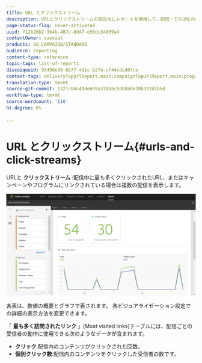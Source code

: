 ```yaml
---
title: URL とクリックストリーム
description: URLとクリックストリームの設定なしレポートを使用して、配信ーでのURLの成功を確認します。
page-status-flag: never-activated
uuid: 712b26b2-3b4b-487c-8d47-e56dc34609a4
contentOwner: sauviat
products: SG_CAMPAIGN/STANDARD
audience: reporting
content-type: reference
topic-tags: list-of-reports
discoiquuid: 9349de98-6b77-4d1c-b2fe-cf44cdcd07ce
context-tags: deliveryTopUrlReport,main;campaignTopUrlReport,main;programTopUrlReport,main
translation-type: tm+mt
source-git-commit: 1321c84c49de6d9a318bbc5bb8a0e28b332d2b5d
workflow-type: tm+mt
source-wordcount: '116'
ht-degree: 6%

---
```



# URL とクリックストリーム{#urls-and-click-streams}

URLと **クリックストリーム** :配信中に最も多くクリックされたURL、またはキャンペーンやプログラムにリンクされている場合は複数の配信を表示します。

![](assets/delivery_reports_8.png)

各表は、数値の概要とグラフで表されます。 各ビジュアライゼーション設定での詳細の表示方法を変更できます。

「 **最も多く訪問されたリンク** 」(Most visited links)テーブルには、配信ごとの受信者の動作に使用できる次のようなデータが含まれます。

* **クリック**:配信内のコンテンツがクリックされた回数。
* **個別クリック数**:配信内のコンテンツをクリックした受信者の数です。


